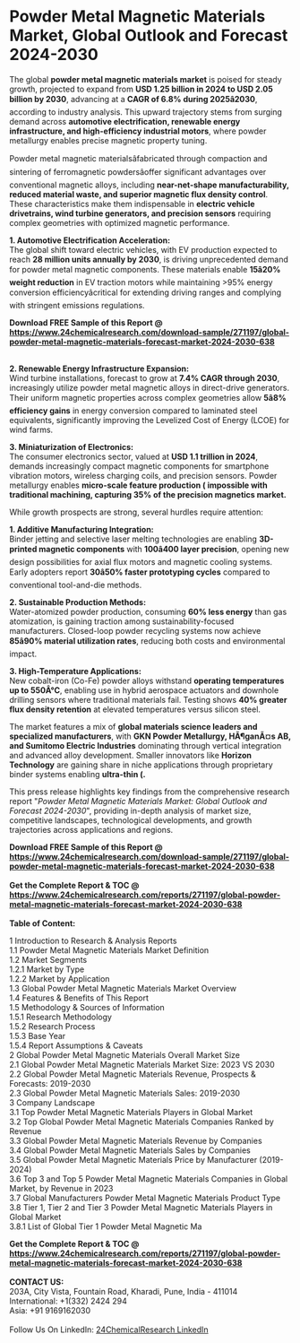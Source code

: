 <h1>Powder Metal Magnetic Materials Market, Global Outlook and Forecast 2024-2030</h1><p>The global <strong>powder metal magnetic materials market</strong> is poised for steady growth, projected to expand from <strong>USD 1.25 billion in 2024 to USD 2.05 billion by 2030</strong>, advancing at a <strong>CAGR of 6.8% during 2025â2030</strong>, according to industry analysis. This upward trajectory stems from surging demand across <strong>automotive electrification, renewable energy infrastructure, and high-efficiency industrial motors</strong>, where powder metallurgy enables precise magnetic property tuning.</p><p>Powder metal magnetic materialsâfabricated through compaction and sintering of ferromagnetic powdersâoffer significant advantages over conventional magnetic alloys, including <strong>near-net-shape manufacturability, reduced material waste, and superior magnetic flux density control</strong>. These characteristics make them indispensable in <strong>electric vehicle drivetrains, wind turbine generators, and precision sensors</strong> requiring complex geometries with optimized magnetic performance.</p><p><strong>1. Automotive Electrification Acceleration:</strong><br>
The global shift toward electric vehicles, with EV production expected to reach <strong>28 million units annually by 2030</strong>, is driving unprecedented demand for powder metal magnetic components. These materials enable <strong>15â20% weight reduction</strong> in EV traction motors while maintaining &gt;95% energy conversion efficiencyâcritical for extending driving ranges and complying with stringent emissions regulations.</p><div><b>Download FREE Sample of this Report @ 
            <a href="https://www.24chemicalresearch.com/download-sample/271197/global-powder-metal-magnetic-materials-forecast-market-2024-2030-638">
            https://www.24chemicalresearch.com/download-sample/271197/global-powder-metal-magnetic-materials-forecast-market-2024-2030-638</a></b></div><br><p><strong>2. Renewable Energy Infrastructure Expansion:</strong><br>
Wind turbine installations, forecast to grow at <strong>7.4% CAGR through 2030</strong>, increasingly utilize powder metal magnetic alloys in direct-drive generators. Their uniform magnetic properties across complex geometries allow <strong>5â8% efficiency gains</strong> in energy conversion compared to laminated steel equivalents, significantly improving the Levelized Cost of Energy (LCOE) for wind farms.</p><p><strong>3. Miniaturization of Electronics:</strong><br>
The consumer electronics sector, valued at <strong>USD 1.1 trillion in 2024</strong>, demands increasingly compact magnetic components for smartphone vibration motors, wireless charging coils, and precision sensors. Powder metallurgy enables <strong>micro-scale feature production ( impossible with traditional machining, capturing 35% of the precision magnetics market.</strong></p><p>While growth prospects are strong, several hurdles require attention:</p><p><strong>1. Additive Manufacturing Integration:</strong><br>
Binder jetting and selective laser melting technologies are enabling <strong>3D-printed magnetic components</strong> with <strong>100â400 layer precision</strong>, opening new design possibilities for axial flux motors and magnetic cooling systems. Early adopters report <strong>30â50% faster prototyping cycles</strong> compared to conventional tool-and-die methods.</p><p><strong>2. Sustainable Production Methods:</strong><br>
Water-atomized powder production, consuming <strong>60% less energy</strong> than gas atomization, is gaining traction among sustainability-focused manufacturers. Closed-loop powder recycling systems now achieve <strong>85â90% material utilization rates</strong>, reducing both costs and environmental impact.</p><p><strong>3. High-Temperature Applications:</strong><br>
New cobalt-iron (Co-Fe) powder alloys withstand <strong>operating temperatures up to 550Â°C</strong>, enabling use in hybrid aerospace actuators and downhole drilling sensors where traditional materials fail. Testing shows <strong>40% greater flux density retention</strong> at elevated temperatures versus silicon steel.</p><p>The market features a mix of <strong>global materials science leaders and specialized manufacturers</strong>, with <strong>GKN Powder Metallurgy, HÃ¶ganÃ¤s AB, and Sumitomo Electric Industries</strong> dominating through vertical integration and advanced alloy development. Smaller innovators like <strong>Horizon Technology</strong> are gaining share in niche applications through proprietary binder systems enabling <strong>ultra-thin (.</strong></p><p>This press release highlights key findings from the comprehensive research report "<em>Powder Metal Magnetic Materials Market: Global Outlook and Forecast 2024-2030</em>", providing in-depth analysis of market size, competitive landscapes, technological developments, and growth trajectories across applications and regions.</p><div><b>Download FREE Sample of this Report @ 
            <a href="https://www.24chemicalresearch.com/download-sample/271197/global-powder-metal-magnetic-materials-forecast-market-2024-2030-638">
            https://www.24chemicalresearch.com/download-sample/271197/global-powder-metal-magnetic-materials-forecast-market-2024-2030-638</a></b></div><br><div><b>Get the Complete Report & TOC @ 
            <a href="https://www.24chemicalresearch.com/reports/271197/global-powder-metal-magnetic-materials-forecast-market-2024-2030-638">
            https://www.24chemicalresearch.com/reports/271197/global-powder-metal-magnetic-materials-forecast-market-2024-2030-638</a></b></div><br>
            <b>Table of Content:</b><p>1 Introduction to Research & Analysis Reports<br />
    1.1 Powder Metal Magnetic Materials Market Definition<br />
    1.2 Market Segments<br />
        1.2.1 Market by Type<br />
        1.2.2 Market by Application<br />
    1.3 Global Powder Metal Magnetic Materials Market Overview<br />
    1.4 Features & Benefits of This Report<br />
    1.5 Methodology & Sources of Information<br />
        1.5.1 Research Methodology<br />
        1.5.2 Research Process<br />
        1.5.3 Base Year<br />
        1.5.4 Report Assumptions & Caveats<br />
2 Global Powder Metal Magnetic Materials Overall Market Size<br />
    2.1 Global Powder Metal Magnetic Materials Market Size: 2023 VS 2030<br />
    2.2 Global Powder Metal Magnetic Materials Revenue, Prospects & Forecasts: 2019-2030<br />
    2.3 Global Powder Metal Magnetic Materials Sales: 2019-2030<br />
3 Company Landscape<br />
    3.1 Top Powder Metal Magnetic Materials Players in Global Market<br />
    3.2 Top Global Powder Metal Magnetic Materials Companies Ranked by Revenue<br />
    3.3 Global Powder Metal Magnetic Materials Revenue by Companies<br />
    3.4 Global Powder Metal Magnetic Materials Sales by Companies<br />
    3.5 Global Powder Metal Magnetic Materials Price by Manufacturer (2019-2024)<br />
    3.6 Top 3 and Top 5 Powder Metal Magnetic Materials Companies in Global Market, by Revenue in 2023<br />
    3.7 Global Manufacturers Powder Metal Magnetic Materials Product Type<br />
    3.8 Tier 1, Tier 2 and Tier 3 Powder Metal Magnetic Materials Players in Global Market<br />
        3.8.1 List of Global Tier 1 Powder Metal Magnetic Ma</p><div><b>Get the Complete Report & TOC @ 
            <a href="https://www.24chemicalresearch.com/reports/271197/global-powder-metal-magnetic-materials-forecast-market-2024-2030-638">
            https://www.24chemicalresearch.com/reports/271197/global-powder-metal-magnetic-materials-forecast-market-2024-2030-638</a></b></div><br><b>CONTACT US:</b><br>
            203A, City Vista, Fountain Road, Kharadi, Pune, India - 411014<br>
            International: +1(332) 2424 294<br>
            Asia: +91 9169162030 <br><br>
            Follow Us On LinkedIn: <a href="https://www.linkedin.com/company/24chemicalresearch/">24ChemicalResearch LinkedIn</a>